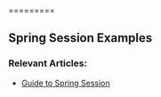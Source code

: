 =========

## Spring Session Examples

### Relevant Articles: 
- [Guide to Spring Session](http://www.baeldung.com/spring-session)
